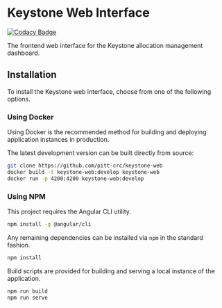# Keystone Web Interface

[![Codacy Badge](https://app.codacy.com/project/badge/Grade/e20bea54965a48d892e5939b15f6ba85)](https://app.codacy.com/gh/pitt-crc/keystone-web/dashboard?utm_source=gh&utm_medium=referral&utm_content=&utm_campaign=Badge_grade)

The frontend web interface for the Keystone allocation management dashboard.

## Installation

To install the Keystone web interface, choose from one of the following options.

### Using Docker

Using Docker is the recommended method for building and deploying application instances in production. 

The latest development version can be built directly from source:

```bash
git clone https://github.com/pitt-crc/keystone-web
docker build -t keystone-web:develop keystone-web
docker run -p 4200:4200 keystone-web:develop
```

### Using NPM

This project requires the Angular CLI utility.

```bash
npm install -g @angular/cli
```

Any remaining dependencies can be installed via `npm` in the standard fashion.

```bash
npm install
```

Build scripts are provided for building and serving a local instance of the application.

```bash
npm run build
npm run serve
```
